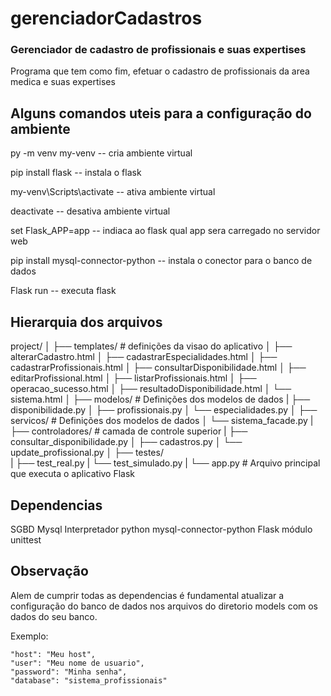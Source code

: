 # gerenciadorCadastros

### Gerenciador de cadastro de profissionais e suas expertises

 Programa que tem como fim, efetuar o cadastro de profissionais
 da area medica e suas expertises


## Alguns comandos uteis para a configuração do ambiente

 py -m venv my-venv                  -- cria ambiente virtual

 pip install flask                   -- instala o flask

 my-venv\Scripts\activate            -- ativa ambiente virtual

 deactivate                          -- desativa ambiente virtual

 set Flask_APP=app                   -- indiaca ao flask qual app sera carregado no servidor web

 pip install mysql-connector-python  -- instala o conector para o banco de dados

 Flask run                           -- executa flask


## Hierarquia dos arquivos

project/
│
├── templates/                              # definições da visao do aplicativo
│   ├── alterarCadastro.html
│   ├── cadastrarEspecialidades.html
│   ├── cadastrarProfissionais.html
│   ├── consultarDisponibilidade.html
│   ├── editarProfissional.html
│   ├── listarProfissionais.html
│   ├── operacao_sucesso.html
│   ├── resultadoDisponibilidade.html
│   └── sistema.html
│
├── modelos/                                 # Definições dos modelos de dados
|   ├── disponibilidade.py
│   ├── profissionais.py
│   └── especialidades.py
│
├── servicos/                                 # Definições dos modelos de dados
│   └── sistema_facade.py
|
├── controladores/                            # camada de controle superior
|   ├── consultar_disponibilidade.py
│   ├── cadastros.py
│   └── update_profissional.py
│
├── testes/  
|   ├── test_real.py
|   └── test_simulado.py
|
└── app.py                                  # Arquivo principal que executa o aplicativo Flask

## Dependencias

 SGBD Mysql
 Interpretador python
 mysql-connector-python
 Flask
 módulo unittest

  ## Observação
 Alem de cumprir todas as dependencias é fundamental atualizar a 
 configuração do banco de dados nos arquivos do diretorio models 
 com os dados do seu banco.

 Exemplo:
 
    "host": "Meu host",              
    "user": "Meu nome de usuario",         
    "password": "Minha senha",            
    "database": "sistema_profissionais"       
